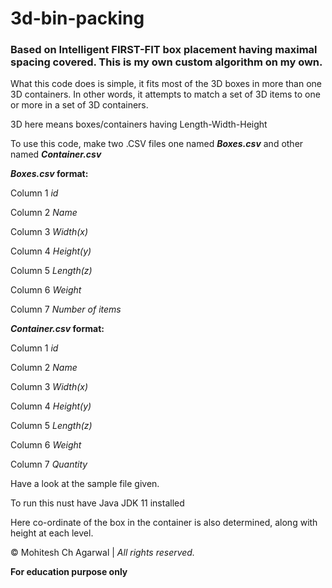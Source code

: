 # 3d-bin-packing
### Based on Intelligent FIRST-FIT box placement having maximal spacing covered. This is my own custom algorithm on my own.
What this code does is simple, it fits most of the 3D boxes in more than one 3D containers. In other words, it attempts to match a set of 3D items to one or more in a set of 3D containers. 


3D here means boxes/containers having Length-Width-Height


To use this code, make two .CSV files one named _**Boxes.csv**_ and other named _**Container.csv**_

**_Boxes.csv_ format:**

Column 1 _id_

Column 2 _Name_

Column 3 _Width(x)_

Column 4 _Height(y)_

Column 5 _Length(z)_

Column 6 _Weight_

Column 7 _Number of items_


**_Container.csv_ format:**

Column 1 _id_

Column 2 _Name_

Column 3 _Width(x)_

Column 4 _Height(y)_

Column 5 _Length(z)_

Column 6 _Weight_

Column 7 _Quantity_


Have a look at the sample file given. 

To run this nust have Java JDK 11 installed


Here co-ordinate of the box in the container is also determined, along with height at each level.


© Mohitesh Ch Agarwal | _All rights reserved._

**For education purpose only**
